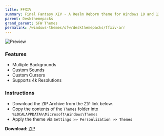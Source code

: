 ```yaml
---
title: FFXIV
summary: Final Fantasy XIV - A Realm Reborn theme for Windows 10 and 11
parent: Deskthemepacks
grand_parent: SFW Themes
permalink: /windows-themes/sfw/deskthemepacks/ffxiv-arr
---
```


![Preview][Preview]

### Features

- Multiple Backgrounds
- Custom Sounds
- Custom Cursors
- Supports 4k Resolutions

### Instructions

- Download the ZIP Archive from the `ZIP` link below.
- Copy the contents of the `Themes` folder into `%LOCALAPPDATA%\Microsoft\Windows\Themes`
- Apply the theme via `Settings >> Personlization >> Themes`


**Download**: [ZIP][ZIP]

<!-- ////////////////////////////////////////////////////////////////////////////////////////////////////////////////////// -->

[Preview]: https://gitlab.com/the-back-room/deskthemepacks/sfw/ffxiv-arr/-/raw/main/Extras/Preview.bmp

<!-- ////////////////////////////////////////////////////////////////////////////////////////////////////////////////////// -->

[ZIP]: https://gitlab.com/the-back-room/deskthemepacks/sfw/ffxiv-arr/-/archive/main/ffxiv-arr-main.zip

<!-- ////////////////////////////////////////////////////////////////////////////////////////////////////////////////////// -->



